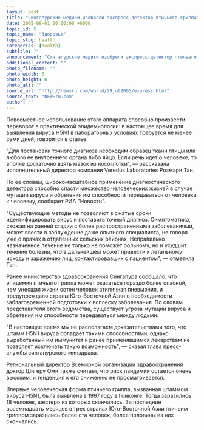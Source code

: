 ```yaml
---
layout: post
title: "Сингапурские медики изобрели экспресс-детектор птичьего гриппа"
date: 2005-08-01 00:00:00 +0000
topic_id: 5
topic_name: "Здоровье"
topic_slug: health
categories: [health]
subtitle: ""
announcement: "Сингапурские медики изобрели экспресс-детектор птичьего гриппа. Новый аппарат способен обнаружить вирус за четыре часа, пишет в пятницу малайзийская газета Star."
additional_content: ""
photo_filename: ""
photo_width: 0
photo_height: 0
photo_alt: ""
source_url: "http://newsru.com/world/29jul2005/express.html"
source_text: "NEWSru.com"
author: ""
---
```

Повсеместное использование этого аппарата способно произвести переворот в практической эпидемиологии: в настоящее время для выявления вируса H5N1 в лабораторных условиях требуется не менее семи дней, говорится в статье.

"Для постановки точного диагноза необходим образец ткани птицы или любого ее внутреннего органа либо яйцо. Если речь идет о человеке, то вполне достаточно взять мазок из носоглотки", &mdash; рассказала исполнительный директор компании Veredus Laboratories Розмари Тан.

По ее словам, широкомасштабное применение диагностического детектора способно спасти множество человеческих жизней в случае мутации вируса и обретения им способности передаваться от человека к человеку, сообщает РИА "Новости".

"Существующие методы не позволяют в сжатые сроки идентифицировать вирус и поставить точный диагноз. Симптоматика, схожая на ранней стадии с более распространенными заболеваниями, может ввести в заблуждение даже опытного специалиста, не говоря уже о врачах в отдаленных сельских районах. Неправильно назначенное лечение не только не поможет больному, но и ухудшит течение болезни, что в дальнейшем может привести к летальному исходу и заражению лиц, контактировавших с пациентом", &mdash; отметила Тан.

Ранее министерство здравоохранения Сингапура сообщало, что эпидемия птичьего гриппа может оказаться гораздо более опасной, чем унесшая жизни сотен человек атипичная пневмония, и предупреждало страны Юго-Восточной Азии о необходимости заблаговременной подготовки к всплеску заболевания. По словам представителя этого ведомства, существует угроза мутации вируса и обретения им способности передаваться между людьми.

"В настоящее время мы не располагаем доказательствами того, что штамм H5N1 вируса обладает такими способностями, однако выработанный им иммунитет к ранее применявшимся лекарствам не позволяет исключать такую возможность", &mdash; сказал глава пресс-службы сингапурского минздрава.

Региональный директор Всемирной организации здравоохранения доктор Шигеру Оми также считает, что риск пандемии остается очень высоким, и тенденция к его снижению не просматривается.

Впервые человеческая форма птичьего гриппа, вызванная штаммом вируса H5N1, была выявлена в 1997 году в Гонконге. Тогда заразились 18 человек, шестеро из которых скончались. За последние восемнадцать месяцев в трех странах Юго-Восточной Азии птичьим гриппом заразились более ста человек, более половины из них скончались.

